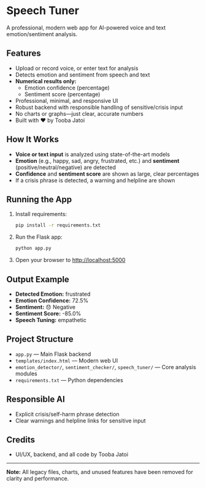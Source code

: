 # Speech Tuner

A professional, modern web app for AI-powered voice and text emotion/sentiment analysis.

## Features
- Upload or record voice, or enter text for analysis
- Detects emotion and sentiment from speech and text
- **Numerical results only:**
  - Emotion confidence (percentage)
  - Sentiment score (percentage)
- Professional, minimal, and responsive UI
- Robust backend with responsible handling of sensitive/crisis input
- No charts or graphs—just clear, accurate numbers
- Built with ❤️ by Tooba Jatoi

## How It Works
- **Voice or text input** is analyzed using state-of-the-art models
- **Emotion** (e.g., happy, sad, angry, frustrated, etc.) and **sentiment** (positive/neutral/negative) are detected
- **Confidence** and **sentiment score** are shown as large, clear percentages
- If a crisis phrase is detected, a warning and helpline are shown

## Running the App
1. Install requirements:
   ```bash
   pip install -r requirements.txt
   ```
2. Run the Flask app:
   ```bash
   python app.py
   ```
3. Open your browser to [http://localhost:5000](http://localhost:5000)

## Output Example
- **Detected Emotion:** frustrated
- **Emotion Confidence:** 72.5%
- **Sentiment:** 😞 Negative
- **Sentiment Score:** -85.0%
- **Speech Tuning:** empathetic

## Project Structure
- `app.py` — Main Flask backend
- `templates/index.html` — Modern web UI
- `emotion_detector/`, `sentiment_checker/`, `speech_tuner/` — Core analysis modules
- `requirements.txt` — Python dependencies

## Responsible AI
- Explicit crisis/self-harm phrase detection
- Clear warnings and helpline links for sensitive input

## Credits
- UI/UX, backend, and all code by Tooba Jatoi

---

**Note:** All legacy files, charts, and unused features have been removed for clarity and performance. 